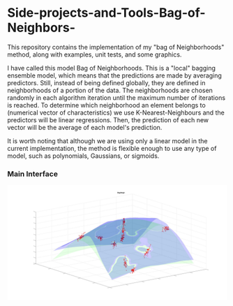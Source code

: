 # Side-projects-and-Tools-Bag-of-Neighbors-
This repository contains the implementation of my "bag of Neighborhoods" method, along with examples, unit tests, and some graphics.

I have called this model Bag of Neighborhoods. This is a "local" bagging ensemble model, which means that the predictions are made by averaging predictors. Still, instead of being defined globally, they are defined in neighborhoods of a portion of the data. The neighborhoods are chosen randomly in each algorithm iteration until the maximum number of iterations is reached. To determine which neighborhood an element belongs to (numerical vector of characteristics) we use K-Nearest-Neighbours and the predictors will be linear regressions. Then, the prediction of each new vector will be the average of each model's prediction.

It is worth noting that although we are using only a linear model in the current implementation, the method is flexible enough to use any type of model, such as polynomials, Gaussians, or sigmoids.

### Main Interface
![Bag of Neighborhoods](BNN_sine.jpg)
